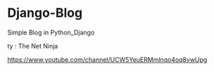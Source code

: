 # Django-Blog
Simple Blog in Python_Django

ty : The Net Ninja

https://www.youtube.com/channel/UCW5YeuERMmlnqo4oq8vwUpg
